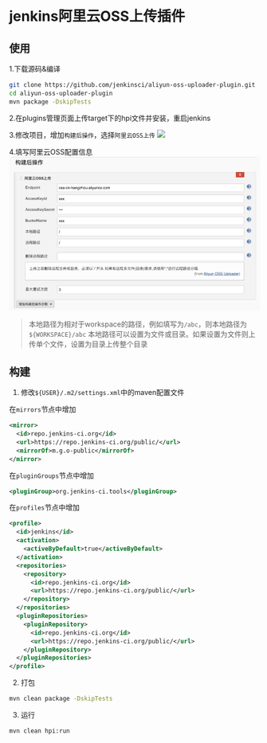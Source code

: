 # jenkins阿里云OSS上传插件

## 使用

1.下载源码&编译

```bash
git clone https://github.com/jenkinsci/aliyun-oss-uploader-plugin.git
cd aliyun-oss-uploader-plugin
mvn package -DskipTests
```
2.在plugins管理页面上传target下的hpi文件并安装，重启jenkins

3.修改项目，增加`构建后操作`，选择`阿里云OSS上传`
![](image/step1.png)

4.填写阿里云OSS配置信息
![](image/step2.png)

> 本地路径为相对于workspace的路径，例如填写为`/abc`，则本地路径为`${WORKSPACE}/abc`
本地路径可以设置为文件或目录。如果设置为文件则上传单个文件，设置为目录上传整个目录

## 构建

1. 修改`${USER}/.m2/settings.xml`中的maven配置文件

在`mirrors`节点中增加
```xml
<mirror>
  <id>repo.jenkins-ci.org</id>
  <url>https://repo.jenkins-ci.org/public/</url>
  <mirrorOf>m.g.o-public</mirrorOf>
</mirror>
```
在`pluginGroups`节点中增加
```xml
<pluginGroup>org.jenkins-ci.tools</pluginGroup>
```
在`profiles`节点中增加
```xml
<profile>
  <id>jenkins</id>
  <activation>
    <activeByDefault>true</activeByDefault>
  </activation>
  <repositories>
    <repository>
      <id>repo.jenkins-ci.org</id>
      <url>https://repo.jenkins-ci.org/public/</url>
    </repository>
  </repositories>
  <pluginRepositories>
    <pluginRepository>
      <id>repo.jenkins-ci.org</id>
      <url>https://repo.jenkins-ci.org/public/</url>
    </pluginRepository>
  </pluginRepositories>
</profile>
```

2. 打包
```bash
mvn clean package -DskipTests
```

3. 运行
```bash
mvn clean hpi:run
```
